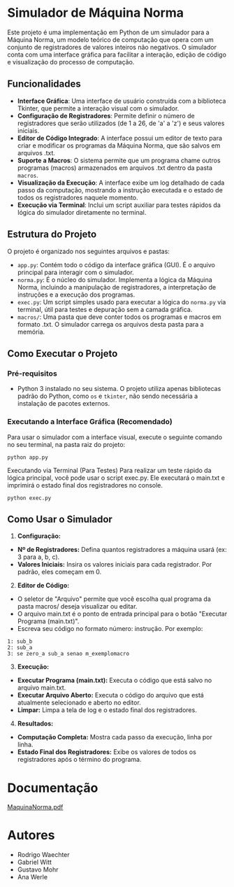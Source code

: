 # Simulador de Máquina Norma

Este projeto é uma implementação em Python de um simulador para a Máquina Norma, um modelo teórico de computação que opera com um conjunto de registradores de valores inteiros não negativos. O simulador conta com uma interface gráfica para facilitar a interação, edição de código e visualização do processo de computação.

## Funcionalidades

- **Interface Gráfica**: Uma interface de usuário construída com a biblioteca Tkinter, que permite a interação visual com o simulador.
- **Configuração de Registradores**: Permite definir o número de registradores que serão utilizados (de 1 a 26, de 'a' a 'z') e seus valores iniciais.
- **Editor de Código Integrado**: A interface possui um editor de texto para criar e modificar os programas da Máquina Norma, que são salvos em arquivos .txt.
- **Suporte a Macros**: O sistema permite que um programa chame outros programas (macros) armazenados em arquivos .txt dentro da pasta `macros`.
- **Visualização da Execução**: A interface exibe um log detalhado de cada passo da computação, mostrando a instrução executada e o estado de todos os registradores naquele momento.
- **Execução via Terminal**: Inclui um script auxiliar para testes rápidos da lógica do simulador diretamente no terminal.

## Estrutura do Projeto

O projeto é organizado nos seguintes arquivos e pastas:

- `app.py`: Contém todo o código da interface gráfica (GUI). É o arquivo principal para interagir com o simulador.
- `norma.py`: É o núcleo do simulador. Implementa a lógica da Máquina Norma, incluindo a manipulação de registradores, a interpretação de instruções e a execução dos programas.
- `exec.py`: Um script simples usado para executar a lógica do `norma.py` via terminal, útil para testes e depuração sem a camada gráfica.
- `macros/`: Uma pasta que deve conter todos os programas e macros em formato .txt. O simulador carrega os arquivos desta pasta para a memória.

## Como Executar o Projeto

### Pré-requisitos

- Python 3 instalado no seu sistema.
O projeto utiliza apenas bibliotecas padrão do Python, como `os` e `tkinter`, não sendo necessária a instalação de pacotes externos.

### Executando a Interface Gráfica (Recomendado)

Para usar o simulador com a interface visual, execute o seguinte comando no seu terminal, na pasta raiz do projeto:

```
python app.py
```
Executando via Terminal (Para Testes)
Para realizar um teste rápido da lógica principal, você pode usar o script exec.py. Ele executará o main.txt e imprimirá o estado final dos registradores no console.

```
python exec.py
```

## Como Usar o Simulador
1. **Configuração:**
- **Nº de Registradores:** Defina quantos registradores a máquina usará (ex: 3 para a, b, c).
- **Valores Iniciais:** Insira os valores iniciais para cada registrador. Por padrão, eles começam em 0.

2. **Editor de Código:**
- O seletor de "Arquivo" permite que você escolha qual programa da pasta macros/ deseja visualizar ou editar.
- O arquivo main.txt é o ponto de entrada principal para o botão "Executar Programa (main.txt)".
- Escreva seu código no formato número: instrução. Por exemplo:
```
1: sub_b
2: sub_a
3: se zero_a sub_a senao m_exemplomacro
```

 3. **Execução:**
- **Executar Programa (main.txt):** Executa o código que está salvo no arquivo main.txt.
- **Executar Arquivo Aberto:** Executa o código do arquivo que está atualmente selecionado e aberto no editor.
- **Limpar:** Limpa a tela de log e o estado final dos registradores.

4. **Resultados:**
- **Computação Completa:** Mostra cada passo da execução, linha por linha.
- **Estado Final dos Registradores:** Exibe os valores de todos os registradores após o término do programa.

# Documentação
[MaquinaNorma.pdf](https://github.com/user-attachments/files/22661976/MaquinaNorma.pdf)

# Autores
- Rodrigo Waechter
- Gabriel Witt
- Gustavo Mohr
- Ana Werle

